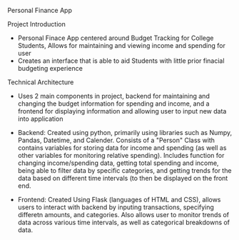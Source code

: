 
Personal Finance App

Project Introduction

- Personal Finace App centered around Budget Tracking for College Students, Allows for maintaining and viewing income and spending for user
- Creates an interface that is able to aid Students with little prior finacial budgeting experience

Technical Architecture

 - Uses 2 main components in project, backend for maintaining and changing the budget information for spending and income, and a frontend for displaying
 information and allowing user to input new data into application
 
 - Backend: Created using python, primarily using libraries such as Numpy, Pandas, Datetime, and Calender. Consists of a "Person" Class with contains variables 
 for storing data for income and spending (as well as other variables for monitoring relative spending). Includes function for changing income/spending data,
 getting total spending and income, being able to filter data by specific categories, and getting trends for the data based on different time intervals (to then be displayed on the front end.
 
 - Frontend: Created Using Flask (languages of HTML and CSS), allows users to interact with backend by inputing transactions, specifying differetn amounts, and categories. Also allows user to monitor trends of data across various time intervals, as well as categorical breakdowns of data.

